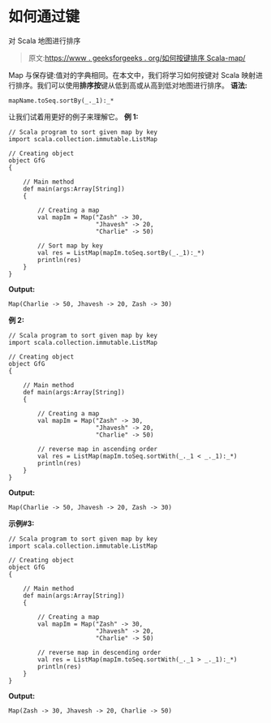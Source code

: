 # 如何通过键

对 Scala 地图进行排序

> 原文:[https://www . geeksforgeeks . org/如何按键排序 Scala-map/](https://www.geeksforgeeks.org/how-to-sort-a-scala-map-by-key/)

Map 与保存键:值对的字典相同。在本文中，我们将学习如何按键对 Scala 映射进行排序。我们可以使用**排序按**键从低到高或从高到低对地图进行排序。
**语法:**

```
mapName.toSeq.sortBy(_._1):_*
```

让我们试着用更好的例子来理解它。
**例 1:**

```
// Scala program to sort given map by key
import scala.collection.immutable.ListMap

// Creating object 
object GfG 
{ 

    // Main method 
    def main(args:Array[String]) 
    { 

        // Creating a map 
        val mapIm = Map("Zash" -> 30, 
                        "Jhavesh" -> 20, 
                        "Charlie" -> 50) 

        // Sort map by key
        val res = ListMap(mapIm.toSeq.sortBy(_._1):_*)
        println(res)
    } 
} 
```

**Output:**

```
Map(Charlie -> 50, Jhavesh -> 20, Zash -> 30)

```

**例 2:**

```
// Scala program to sort given map by key
import scala.collection.immutable.ListMap

// Creating object 
object GfG 
{ 

    // Main method 
    def main(args:Array[String]) 
    { 

        // Creating a map 
        val mapIm = Map("Zash" -> 30, 
                        "Jhavesh" -> 20, 
                        "Charlie" -> 50) 

        // reverse map in ascending order
        val res = ListMap(mapIm.toSeq.sortWith(_._1 < _._1):_*)
        println(res)
    } 
} 
```

**Output:**

```
Map(Charlie -> 50, Jhavesh -> 20, Zash -> 30)

```

**示例#3:**

```
// Scala program to sort given map by key
import scala.collection.immutable.ListMap

// Creating object 
object GfG 
{ 

    // Main method 
    def main(args:Array[String]) 
    { 

        // Creating a map 
        val mapIm = Map("Zash" -> 30, 
                        "Jhavesh" -> 20, 
                        "Charlie" -> 50) 

        // reverse map in descending order
        val res = ListMap(mapIm.toSeq.sortWith(_._1 > _._1):_*)
        println(res)
    } 
} 
```

**Output:**

```
Map(Zash -> 30, Jhavesh -> 20, Charlie -> 50)

```